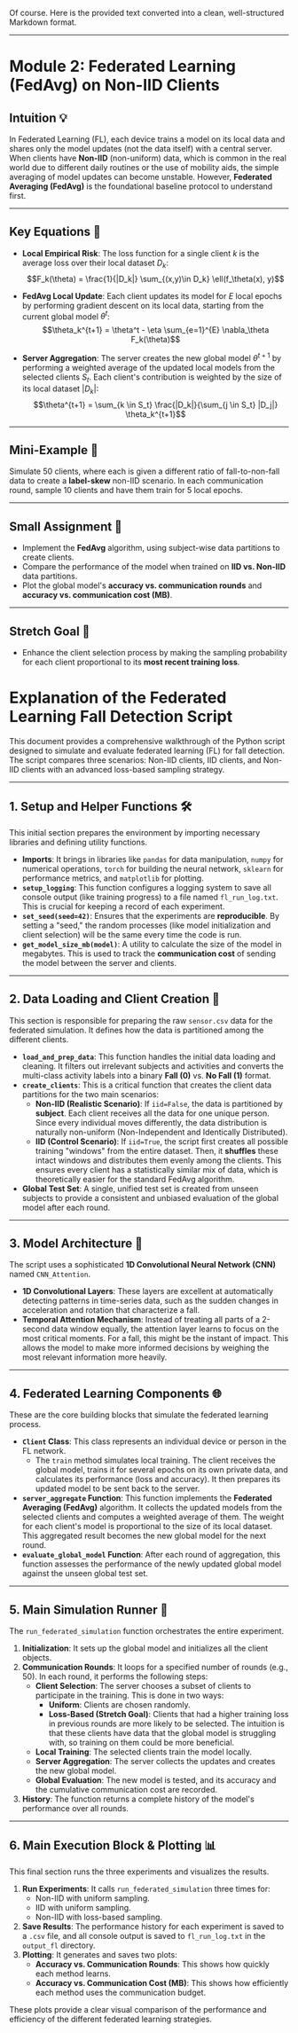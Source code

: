 Of course. Here is the provided text converted into a clean, well-structured Markdown format.

***

# Module 2: Federated Learning (FedAvg) on Non-IID Clients

## Intuition 💡
In Federated Learning (FL), each device trains a model on its local data and shares only the model updates (not the data itself) with a central server. When clients have **Non-IID** (non-uniform) data, which is common in the real world due to different daily routines or the use of mobility aids, the simple averaging of model updates can become unstable. However, **Federated Averaging (FedAvg)** is the foundational baseline protocol to understand first.

---
## Key Equations 🧠

* **Local Empirical Risk**: The loss function for a single client *k* is the average loss over their local dataset $D_k$:
    $$F_k(\theta) = \frac{1}{|D_k|} \sum_{(x,y)\in D_k} \ell(f_\theta(x), y)$$

* **FedAvg Local Update**: Each client updates its model for *E* local epochs by performing gradient descent on its local data, starting from the current global model $\theta^t$:
    $$\theta_k^{t+1} = \theta^t - \eta \sum_{e=1}^{E} \nabla_\theta F_k(\theta)$$

* **Server Aggregation**: The server creates the new global model $\theta^{t+1}$ by performing a weighted average of the updated local models from the selected clients $S_t$. Each client's contribution is weighted by the size of its local dataset $|D_k|$:
    $$\theta^{t+1} = \sum_{k \in S_t} \frac{|D_k|}{\sum_{j \in S_t} |D_j|} \theta_k^{t+1}$$

---
## Mini-Example 🧪
Simulate 50 clients, where each is given a different ratio of fall-to-non-fall data to create a **label-skew** non-IID scenario. In each communication round, sample 10 clients and have them train for 5 local epochs.

---
## Small Assignment 🎯
* Implement the **FedAvg** algorithm, using subject-wise data partitions to create clients.
* Compare the performance of the model when trained on **IID vs. Non-IID** data partitions.
* Plot the global model's **accuracy vs. communication rounds** and **accuracy vs. communication cost (MB)**.

---
## Stretch Goal 🌟
* Enhance the client selection process by making the sampling probability for each client proportional to its **most recent training loss**.

# Explanation of the Federated Learning Fall Detection Script

This document provides a comprehensive walkthrough of the Python script designed to simulate and evaluate federated learning (FL) for fall detection. The script compares three scenarios: Non-IID clients, IID clients, and Non-IID clients with an advanced loss-based sampling strategy.

---

## 1. Setup and Helper Functions 🛠️

This initial section prepares the environment by importing necessary libraries and defining utility functions.

* **Imports**: It brings in libraries like `pandas` for data manipulation, `numpy` for numerical operations, `torch` for building the neural network, `sklearn` for performance metrics, and `matplotlib` for plotting.
* **`setup_logging`**: This function configures a logging system to save all console output (like training progress) to a file named `fl_run_log.txt`. This is crucial for keeping a record of each experiment.
* **`set_seed(seed=42)`**: Ensures that the experiments are **reproducible**. By setting a "seed," the random processes (like model initialization and client selection) will be the same every time the code is run.
* **`get_model_size_mb(model)`**: A utility to calculate the size of the model in megabytes. This is used to track the **communication cost** of sending the model between the server and clients.

---

## 2. Data Loading and Client Creation 🧹

This section is responsible for preparing the raw `sensor.csv` data for the federated simulation. It defines how the data is partitioned among the different clients.

* **`load_and_prep_data`**: This function handles the initial data loading and cleaning. It filters out irrelevant subjects and activities and converts the multi-class activity labels into a binary **Fall (0)** vs. **No Fall (1)** format.
* **`create_clients`**: This is a critical function that creates the client data partitions for the two main scenarios:
    * **Non-IID (Realistic Scenario)**: If `iid=False`, the data is partitioned by **subject**. Each client receives all the data for one unique person. Since every individual moves differently, the data distribution is naturally non-uniform (Non-Independent and Identically Distributed).
    * **IID (Control Scenario)**: If `iid=True`, the script first creates all possible training "windows" from the entire dataset. Then, it **shuffles** these intact windows and distributes them evenly among the clients. This ensures every client has a statistically similar mix of data, which is theoretically easier for the standard FedAvg algorithm.
* **Global Test Set**: A single, unified test set is created from unseen subjects to provide a consistent and unbiased evaluation of the global model after each round.

---

## 3. Model Architecture 🧠

The script uses a sophisticated **1D Convolutional Neural Network (CNN)** named `CNN_Attention`.

* **1D Convolutional Layers**: These layers are excellent at automatically detecting patterns in time-series data, such as the sudden changes in acceleration and rotation that characterize a fall.
* **Temporal Attention Mechanism**: Instead of treating all parts of a 2-second data window equally, the attention layer learns to focus on the most critical moments. For a fall, this might be the instant of impact. This allows the model to make more informed decisions by weighing the most relevant information more heavily. 

---

## 4. Federated Learning Components 🌐

These are the core building blocks that simulate the federated learning process.

* **`Client` Class**: This class represents an individual device or person in the FL network.
    * The `train` method simulates local training. The client receives the global model, trains it for several epochs on its own private data, and calculates its performance (loss and accuracy). It then prepares its updated model to be sent back to the server.
* **`server_aggregate` Function**: This function implements the **Federated Averaging (FedAvg)** algorithm. It collects the updated models from the selected clients and computes a weighted average of them. The weight for each client's model is proportional to the size of its local dataset. This aggregated result becomes the new global model for the next round.
* **`evaluate_global_model` Function**: After each round of aggregation, this function assesses the performance of the newly updated global model against the unseen global test set.

---

## 5. Main Simulation Runner 🏃

The `run_federated_simulation` function orchestrates the entire experiment.

1.  **Initialization**: It sets up the global model and initializes all the client objects.
2.  **Communication Rounds**: It loops for a specified number of rounds (e.g., 50). In each round, it performs the following steps:
    * **Client Selection**: The server chooses a subset of clients to participate in the training. This is done in two ways:
        * **Uniform**: Clients are chosen randomly.
        * **Loss-Based (Stretch Goal)**: Clients that had a higher training loss in previous rounds are more likely to be selected. The intuition is that these clients have data that the global model is struggling with, so training on them could be more beneficial.
    * **Local Training**: The selected clients train the model locally.
    * **Server Aggregation**: The server collects the updates and creates the new global model.
    * **Global Evaluation**: The new model is tested, and its accuracy and the cumulative communication cost are recorded.
3.  **History**: The function returns a complete history of the model's performance over all rounds.

---

## 6. Main Execution Block & Plotting 📊

This final section runs the three experiments and visualizes the results.

1.  **Run Experiments**: It calls `run_federated_simulation` three times for:
    * Non-IID with uniform sampling.
    * IID with uniform sampling.
    * Non-IID with loss-based sampling.
2.  **Save Results**: The performance history for each experiment is saved to a `.csv` file, and all console output is saved to `fl_run_log.txt` in the `output_fl` directory.
3.  **Plotting**: It generates and saves two plots:
    * **Accuracy vs. Communication Rounds**: This shows how quickly each method learns.
    * **Accuracy vs. Communication Cost (MB)**: This shows how efficiently each method uses the communication budget.

These plots provide a clear visual comparison of the performance and efficiency of the different federated learning strategies.